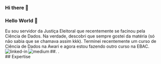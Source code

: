 ### Hi there 👋

<!--
**armando-nahmias/armando-nahmias** is a ✨ _special_ ✨ repository because its `README.md` (this file) appears on your GitHub profile.

Here are some ideas to get you started:

- 🔭 I’m currently working on ...
- 🌱 I’m currently learning ...
- 👯 I’m looking to collaborate on ...
- 🤔 I’m looking for help with ...
- 💬 Ask me about ...
- 📫 How to reach me: ...
- 😄 Pronouns: ...
- ⚡ Fun fact: ...
-->
### Hello World 👋
Eu sou servidor da Justiça Eleitoral que recentemente se facinou pela Ciência de Dados.
Na verdade, descobri que sempre gostei da matéria (só não sabia que se chamava assim kkk). 
Terminei recentemente um curso de Ciência de Dados na Awari e agora estou fazendo outro curso na EBAC. 
<br>##[<img align="left" alt="linked-in" src="https://img.shields.io/badge/linkedin-%230077B5.svg?&style=for-the-badge&logo=linkedin&logoColor=white" />](https://www.linkedin.com/in/armando-nahmias/).
[<img align="left" alt="medium" src="https://img.shields.io/badge/medium-%2312100E.svg?&style=for-the-badge&logo=medium&logoColor=white" />](https://nahmias.medium.com/).
<br>## Expertise
